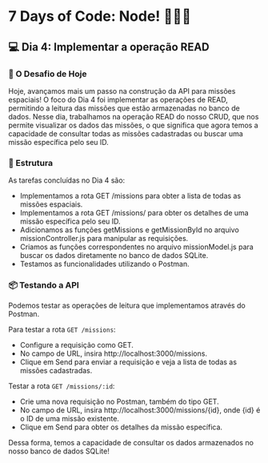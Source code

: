 # 7 Days of Code: Node! 🧑🏿‍💻

## 💻 Dia 4: Implementar a operação READ
### 🚀 O Desafio de Hoje

Hoje, avançamos mais um passo na construção da API para missões espaciais! O foco do Dia 4 foi implementar as operações de READ, permitindo a leitura das missões que estão armazenadas no banco de dados. Nesse dia, trabalhamos na operação READ do nosso CRUD, que nos permite visualizar os dados das missões, o que significa que agora temos a capacidade de consultar todas as missões cadastradas ou buscar uma missão específica pelo seu ID.

### 📂 Estrutura
As tarefas concluídas no Dia 4 são:
- Implementamos a rota GET /missions para obter a lista de todas as missões espaciais.
- Implementamos a rota GET /missions/ para obter os detalhes de uma missão específica pelo seu ID.
- Adicionamos as funções getMissions e getMissionById no arquivo missionController.js para manipular as requisições.
- Criamos as funções correspondentes no arquivo missionModel.js para buscar os dados diretamente no banco de dados SQLite.
- Testamos as funcionalidades utilizando o Postman.

### 📦 Testando a API
Podemos testar as operações de leitura que implementamos através do Postman.

Para testar a rota `GET /missions`:
- Configure a requisição como GET.
- No campo de URL, insira http://localhost:3000/missions.
- Clique em Send para enviar a requisição e veja a lista de todas as missões cadastradas.

Testar a rota `GET /missions/:id`:

- Crie uma nova requisição no Postman, também do tipo GET.
- No campo de URL, insira http://localhost:3000/missions/{id}, onde {id} é o ID de uma missão existente.
- Clique em Send para obter os detalhes da missão específica.

Dessa forma, temos a capacidade de consultar os dados armazenados no nosso banco de dados SQLite!
